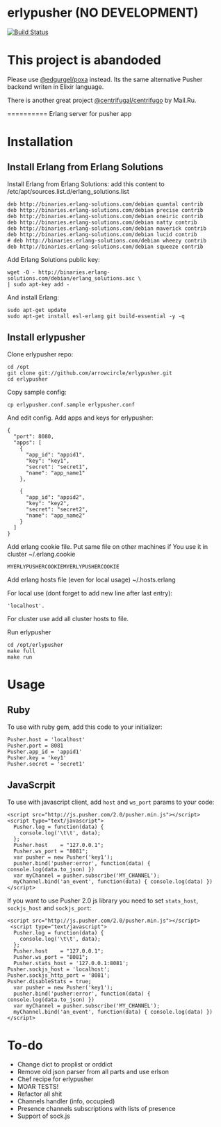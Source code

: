 erlypusher (NO DEVELOPMENT)
==========
[![Build Status](https://travis-ci.org/arrowcircle/erlypusher.png?branch=master)](https://travis-ci.org/arrowcircle/erlypusher)

# This project is abandoded

Please use [@edgurgel/poxa](https://github.com/edgurgel/poxa) instead. Its the same alternative Pusher backend writen in Elixir language.

There is another great project [@centrifugal/centrifugo](https://github.com/centrifugal/centrifugo) by Mail.Ru.

==========
Erlang server for pusher app

# Installation
## Install Erlang from Erlang Solutions
Install Erlang from Erlang Solutions: add this content to /etc/apt/sources.list.d/erlang_solutions.list

	deb http://binaries.erlang-solutions.com/debian quantal contrib
    deb http://binaries.erlang-solutions.com/debian precise contrib
    deb http://binaries.erlang-solutions.com/debian oneiric contrib
    deb http://binaries.erlang-solutions.com/debian natty contrib
    deb http://binaries.erlang-solutions.com/debian maverick contrib
    deb http://binaries.erlang-solutions.com/debian lucid contrib
    # deb http://binaries.erlang-solutions.com/debian wheezy contrib
    deb http://binaries.erlang-solutions.com/debian squeeze contrib

Add Erlang Solutions public key:

	wget -O - http://binaries.erlang-solutions.com/debian/erlang_solutions.asc \
    | sudo apt-key add -
And install Erlang:

	sudo apt-get update
	sudo apt-get install esl-erlang git build-essential -y -q

## Install erlypusher
Clone erlypusher repo:

	cd /opt
	git clone git://github.com/arrowcircle/erlypusher.git
	cd erlypusher

Copy sample config:

	cp erlypusher.conf.sample erlypusher.conf

And edit config. Add apps and keys for erlypusher:

	{
      "port": 8080,
      "apps": [
        {
          "app_id": "appid1",
          "key": "key1",
          "secret": "secret1",
          "name": "app_name1"
        },

        {
          "app_id": "appid2",
          "key": "key2",
          "secret": "secret2",
          "name": "app_name2"
        }
      ]
    }
Add erlang cookie file. Put same file on other machines if You use it in cluster ~/.erlang.cookie

	MYERLYPUSHERCOOKIEMYERLYPUSHERCOOKIE

Add erlang hosts file (even for local usage) ~/.hosts.erlang

For local use (dont forget to add new line after last entry):

	'localhost'.

For cluster use add all cluster hosts to file.

Run erlypusher

	cd /opt/erlypusher
	make full
	make run

# Usage
## Ruby
To use with ruby gem, add this code to your initializer:

	Pusher.host = 'localhost'
	Pusher.port = 8081
	Pusher.app_id = 'appid1'
	Pusher.key = 'key1'
	Pusher.secret = 'secret1'

## JavaScrpit
To use with javascript client, add `host` and `ws_port` params to your code:

	<script src="http://js.pusher.com/2.0/pusher.min.js"></script>
	<script type="text/javascript">
	  Pusher.log = function(data) {
	    console.log('\t\t', data);
	  };
	  Pusher.host    = "127.0.0.1";
	  Pusher.ws_port = "8081";
	  var pusher = new Pusher('key1');
 	  pusher.bind('pusher:error', function(data) { console.log(data.to_json) })
	  var myChannel = pusher.subscribe('MY_CHANNEL');
	  myChannel.bind('an_event', function(data) { console.log(data) })
	</script>

If you want to use Pusher 2.0 js library you need to set `stats_host`, `sockjs_host` and `sockjs_port`:

	<script src="http://js.pusher.com/2.0/pusher.min.js"></script>
	 <script type="text/javascript">
	  Pusher.log = function(data) {
	    console.log('\t\t', data);
	  };
	  Pusher.host    = "127.0.0.1";
	  Pusher.ws_port = "8081";
	  Pusher.stats_host = '127.0.0.1:8081';
    Pusher.sockjs_host = 'localhost';
    Pusher.sockjs_http_port = '8081';
    Pusher.disableStats = true;
	  var pusher = new Pusher('key1');
 	  pusher.bind('pusher:error', function(data) { console.log(data.to_json) })
	  var myChannel = pusher.subscribe('MY_CHANNEL');
	  myChannel.bind('an_event', function(data) { console.log(data) })
	</script>

# To-do
* Change dict to proplist or orddict
* Remove old json parser from all parts and use erlson
* Chef recipe for erlypusher
* MOAR TESTS!
* Refactor all shit
* Channels handler (info, occupied)
* Presence channels subscriptions with lists of presence
* Support of sock.js




